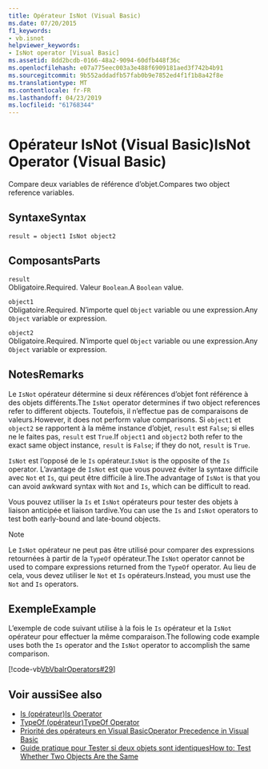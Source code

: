```yaml
---
title: Opérateur IsNot (Visual Basic)
ms.date: 07/20/2015
f1_keywords:
- vb.isnot
helpviewer_keywords:
- IsNot operator [Visual Basic]
ms.assetid: 8dd2bcdb-0166-48a2-9094-60dfb448f36c
ms.openlocfilehash: e07a775eec003a3e488f6909181aed3f742b4b91
ms.sourcegitcommit: 9b552addadfb57fab0b9e7852ed4f1f1b8a42f8e
ms.translationtype: MT
ms.contentlocale: fr-FR
ms.lasthandoff: 04/23/2019
ms.locfileid: "61768344"
---
```

# <a name="isnot-operator-visual-basic"></a><span data-ttu-id="c067c-102">Opérateur IsNot (Visual Basic)</span><span class="sxs-lookup"><span data-stu-id="c067c-102">IsNot Operator (Visual Basic)</span></span>
<span data-ttu-id="c067c-103">Compare deux variables de référence d’objet.</span><span class="sxs-lookup"><span data-stu-id="c067c-103">Compares two object reference variables.</span></span>  
  
## <a name="syntax"></a><span data-ttu-id="c067c-104">Syntaxe</span><span class="sxs-lookup"><span data-stu-id="c067c-104">Syntax</span></span>  
  
```  
result = object1 IsNot object2  
```  
  
## <a name="parts"></a><span data-ttu-id="c067c-105">Composants</span><span class="sxs-lookup"><span data-stu-id="c067c-105">Parts</span></span>  
 `result`  
 <span data-ttu-id="c067c-106">Obligatoire.</span><span class="sxs-lookup"><span data-stu-id="c067c-106">Required.</span></span> <span data-ttu-id="c067c-107">Valeur `Boolean`.</span><span class="sxs-lookup"><span data-stu-id="c067c-107">A `Boolean` value.</span></span>  
  
 `object1`  
 <span data-ttu-id="c067c-108">Obligatoire.</span><span class="sxs-lookup"><span data-stu-id="c067c-108">Required.</span></span> <span data-ttu-id="c067c-109">N’importe quel `Object` variable ou une expression.</span><span class="sxs-lookup"><span data-stu-id="c067c-109">Any `Object` variable or expression.</span></span>  
  
 `object2`  
 <span data-ttu-id="c067c-110">Obligatoire.</span><span class="sxs-lookup"><span data-stu-id="c067c-110">Required.</span></span> <span data-ttu-id="c067c-111">N’importe quel `Object` variable ou une expression.</span><span class="sxs-lookup"><span data-stu-id="c067c-111">Any `Object` variable or expression.</span></span>  
  
## <a name="remarks"></a><span data-ttu-id="c067c-112">Notes</span><span class="sxs-lookup"><span data-stu-id="c067c-112">Remarks</span></span>  
 <span data-ttu-id="c067c-113">Le `IsNot` opérateur détermine si deux références d’objet font référence à des objets différents.</span><span class="sxs-lookup"><span data-stu-id="c067c-113">The `IsNot` operator determines if two object references refer to different objects.</span></span> <span data-ttu-id="c067c-114">Toutefois, il n’effectue pas de comparaisons de valeurs.</span><span class="sxs-lookup"><span data-stu-id="c067c-114">However, it does not perform value comparisons.</span></span> <span data-ttu-id="c067c-115">Si `object1` et `object2` se rapportent à la même instance d’objet, `result` est `False`; si elles ne le faites pas, `result` est `True`.</span><span class="sxs-lookup"><span data-stu-id="c067c-115">If `object1` and `object2` both refer to the exact same object instance, `result` is `False`; if they do not, `result` is `True`.</span></span>  
  
 <span data-ttu-id="c067c-116">`IsNot` est l’opposé de le `Is` opérateur.</span><span class="sxs-lookup"><span data-stu-id="c067c-116">`IsNot` is the opposite of the `Is` operator.</span></span> <span data-ttu-id="c067c-117">L’avantage de `IsNot` est que vous pouvez éviter la syntaxe difficile avec `Not` et `Is`, qui peut être difficile à lire.</span><span class="sxs-lookup"><span data-stu-id="c067c-117">The advantage of `IsNot` is that you can avoid awkward syntax with `Not` and `Is`, which can be difficult to read.</span></span>  
  
 <span data-ttu-id="c067c-118">Vous pouvez utiliser la `Is` et `IsNot` opérateurs pour tester des objets à liaison anticipée et liaison tardive.</span><span class="sxs-lookup"><span data-stu-id="c067c-118">You can use the `Is` and `IsNot` operators to test both early-bound and late-bound objects.</span></span>  
  
> [!NOTE]
>  <span data-ttu-id="c067c-119">Le `IsNot` opérateur ne peut pas être utilisé pour comparer des expressions retournées à partir de la `TypeOf` opérateur.</span><span class="sxs-lookup"><span data-stu-id="c067c-119">The `IsNot` operator cannot be used to compare expressions returned from the `TypeOf` operator.</span></span> <span data-ttu-id="c067c-120">Au lieu de cela, vous devez utiliser le `Not` et `Is` opérateurs.</span><span class="sxs-lookup"><span data-stu-id="c067c-120">Instead, you must use the `Not` and `Is` operators.</span></span>  
  
## <a name="example"></a><span data-ttu-id="c067c-121">Exemple</span><span class="sxs-lookup"><span data-stu-id="c067c-121">Example</span></span>  
 <span data-ttu-id="c067c-122">L’exemple de code suivant utilise à la fois le `Is` opérateur et la `IsNot` opérateur pour effectuer la même comparaison.</span><span class="sxs-lookup"><span data-stu-id="c067c-122">The following code example uses both the `Is` operator and the `IsNot` operator to accomplish the same comparison.</span></span>  
  
 [!code-vb[VbVbalrOperators#29](~/samples/snippets/visualbasic/VS_Snippets_VBCSharp/VbVbalrOperators/VB/Class1.vb#29)]  
  
## <a name="see-also"></a><span data-ttu-id="c067c-123">Voir aussi</span><span class="sxs-lookup"><span data-stu-id="c067c-123">See also</span></span>

- [<span data-ttu-id="c067c-124">Is (opérateur)</span><span class="sxs-lookup"><span data-stu-id="c067c-124">Is Operator</span></span>](../../../visual-basic/language-reference/operators/is-operator.md)
- [<span data-ttu-id="c067c-125">TypeOf (opérateur)</span><span class="sxs-lookup"><span data-stu-id="c067c-125">TypeOf Operator</span></span>](../../../visual-basic/language-reference/operators/typeof-operator.md)
- [<span data-ttu-id="c067c-126">Priorité des opérateurs en Visual Basic</span><span class="sxs-lookup"><span data-stu-id="c067c-126">Operator Precedence in Visual Basic</span></span>](../../../visual-basic/language-reference/operators/operator-precedence.md)
- [<span data-ttu-id="c067c-127">Guide pratique pour Tester si deux objets sont identiques</span><span class="sxs-lookup"><span data-stu-id="c067c-127">How to: Test Whether Two Objects Are the Same</span></span>](../../../visual-basic/programming-guide/language-features/operators-and-expressions/how-to-test-whether-two-objects-are-the-same.md)

